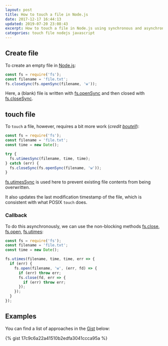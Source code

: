 ```yaml
---
layout: post
title: How to touch a file in Node.js
date: 2017-12-17 16:44:13
updated: 2019-07-20 23:08:43
excerpt: How to touch a file in Node.js using synchronous and asynchronous `fs` methods.
categories: touch file nodejs javascript
---
```


## Create file

To create an empty file in [Node.js](https://nodejs.org/):

```js
const fs = require('fs');
const filename = 'file.txt';
fs.closeSync(fs.openSync(filename, 'w'));
```

Here, a (blank) file is written with [fs.openSync](https://nodejs.org/api/fs.html#fs_fs_opensync_path_flags_mode) and then closed with [fs.closeSync](https://nodejs.org/api/fs.html#fs_fs_closesync_fd).

## touch file

To `touch` a file, however, requires a bit more work (_credit [boutell](https://disq.us/p/21rurrt)_):

```js
const fs = require('fs');
const filename = 'file.txt';
const time = new Date();

try {
  fs.utimesSync(filename, time, time);
} catch (err) {
  fs.closeSync(fs.openSync(filename, 'w'));
}
```

[fs.utimesSync](https://nodejs.org/api/fs.html#fs_fs_utimessync_path_atime_mtime) is used here to prevent existing file contents from being overwritten.

It also updates the last modification timestamp of the file, which is consistent with what POSIX `touch` does.

### Callback

To do this asynchronously, we can use the non-blocking methods [fs.close](https://nodejs.org/api/fs.html#fs_fs_close_fd_callback), [fs.open](https://nodejs.org/api/fs.html#fs_fs_open_path_flags_mode_callback), [fs.utimes](https://nodejs.org/api/fs.html#fs_fs_utimes_path_atime_mtime_callback):

```js
const fs = require('fs');
const filename = 'file.txt';
const time = new Date();

fs.utimes(filename, time, time, err => {
  if (err) {
    fs.open(filename, 'w', (err, fd) => {
      if (err) throw err;
      fs.close(fd, err => {
        if (err) throw err;
      });
    });
  }
});
```

## Examples

You can find a list of approaches in the [Gist](https://gist.github.com/remarkablemark/17c9c6a22a41510b2edfa3041ccca95a) below:

{% gist 17c9c6a22a41510b2edfa3041ccca95a %}
